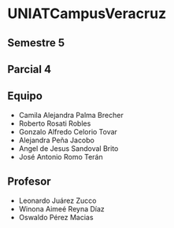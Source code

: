# UNIATCampusVeracruz
## Semestre 5
## Parcial 4
## Equipo
- Camila Alejandra Palma Brecher
- Roberto Rosati Robles
- Gonzalo Alfredo Celorio Tovar
- Alejandra Peña Jacobo
- Angel de Jesus Sandoval Brito
- José Antonio Romo Terán
## Profesor
- Leonardo Juárez Zucco
- Winona Aimeé Reyna Díaz
- Oswaldo Pérez Macias
